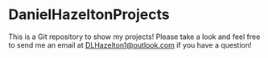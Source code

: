 # DanielHazeltonProjects
This is a Git repository to show my projects! Please take a look and feel free to send me an email at DLHazelton1@outlook.com if you have a question!
